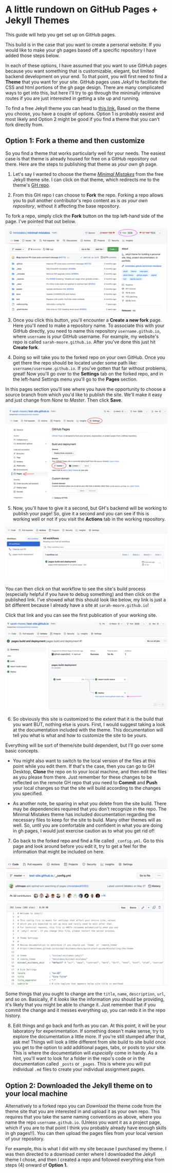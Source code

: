 # A little rundown on GitHub Pages + Jekyll Themes 

This guide will help you get set up on GitHub pages. 

This build is in the case that you want to create a personal website. If you would like to make your gh pages based off a specific repository I have added those steps below. 

In each of these options, I have assumed that you want to use GitHub pages because you want something that is customizable, elegant, but limited backend development on your end. To that point, you will first need to find a **Theme** that you want for your site. GitHub pages uses *Jekyll* to facilitate the CSS and html portions of the gh page design. There are many complicated ways to get into this, but here I'll try to go through the minimally intensive routes if you are just interested in getting a site up and running. 

To find a free Jekyll theme you can head to [this link.](https://jekyllthemes.io/free) Based on the theme you choose, you have a couple of options. Option 1 is probably easiest and most likely and Option 2 might be good if you find a theme that you can't fork directly from. 

## Option 1: Fork a theme and then customize 

So you find a theme that works particularly well for your needs. The easiest case is that theme is already housed for free on a GitHub repository out there. Here are the steps to publishing that theme as *your own* gh page. 

1) Let's say I wanted to choose the theme [_*Minimal Mistakes*_](https://jekyllthemes.io/theme/minimal-mistakes) from the free Jekyll theme site. I can click on that theme, which redirects me to the theme's [GH repo](https://github.com/mmistakes/minimal-mistakes). 

2) From this GH repo I can choose to **Fork** the repo. Forking a repo allows you to pull another contributor's repo content as is *as your own repository*, without it affecting the base repository. 

To fork a repo, simply click the **Fork** button on the top left-hand side of the page. I've pointed that out below. 

![Forking a GitHub repository](images/fork.png)

3) Once you click this button, you'll encounter a **Create a new fork** page. Here you'll need to make a repository name. To associate this with your GitHub directly, you need to name this repository `username.github.io`, where `username` is *your* GitHub username. For example, my website's repo is called `sarah-moore.github.io`. After you've done this just hit **Create fork**. 

4) Doing so will take you to the forked repo on your own GitHub. Once you get there the repo should be located under some path like: `username/username.github.io`. If you've gotten that far without problems, great! Now you'll go over to the **Settings** tab on the forked repo, and in the left-hand Settings menu you'll go to the **Pages** section. 

In this pages section you'll see where you have the opportunity to choose a source branch from which you'd like to publish the site. We'll make it easy and just change from *None* to *Master*. Then click **Save**. 

![Change the settings to publish the site.](images/settings.png)

5) Now, you'll have to give it a second, but GH's backend will be working to publish your page! So, give it a second and you can see if this is working well or not if you visit the **Actions** tab in the working repository.

![Actions tab to see if the process went through](images/actions.png)

You can then click on that workflow to see the site's build process (especially helpful if you have to debug something) and then click on the published link. I've showed what this should look like below, my link is just a bit different because I already have a site at `sarah-moore.github.io`! 

Click that link and you can see the first publication of your working site. 

![Going to the published link.](images/sitelink.png)

6) So obviously this site is customized to the extent that it is the build that you want BUT, nothing else is yours. First, I would suggest taking a look at the documentation included with the theme. This documentation will tell you what is what and how to customize the site to be *yours*. 

Everything will be sort of theme/site build dependent, but I'll go over some basic concepts.  

- You might also want to switch to the local version of the files at this point while you edit them. If that's the case, then you can go to GH Desktop, **Clone** the repo on to your local machine, and then edit the files as you please from there. Just remember for these changes to be reflected on the remote GH repo that you need to **Commit** and **Push** your local changes so that the site will build according to the changes you specified. 

- As another note, be sparing in what you delete from the site build. There may be dependencies required that you don't recognize in the repo. The Minimal Mistakes theme has included documentation regarding the necessary files to keep for the site to build. Many other themes will as well. So, until you are comfortable and confident in what you are doing in gh pages, I would just exercise caution as to what you get rid of! 

7)  Go back to the forked repo and find a file called `_config.yml`. Go to this page and look around before you edit it, try to get a feel for the information that might be included on here.

![The `_config.yml` file.](images/config.png)

Some things that you ought to change are the `title`, `name`, `description`, `url`, and so on. Basically, if it *looks* like the information *you* should be providing, it's likely that you might be able to change it. Just remember that if you commit the change and it messes everything up, you can redo it in the repo history. 

8) Edit things and go back and forth as you can. At this point, it will be your laboratory for experimentation. If something doesn't make sense, try to explore the documentation a little more. If you're still stumped after that, ask me! Things will look a little different from site build to site build once you get to the option to add additional pages, tabs, or posts to your site. This is where the documentation will *especially* come in handy. As a hint, you'll want to look for a folder in the repo's code or in the documentation called `_posts` or `_pages`. This is where you will put individual `.md` files to create your individual assignment pages. 

## Option 2: Downloaded the Jekyll theme on to your local machine 

Alternatively to a forked repo you can _Download_ the theme code from the theme site that you are interested in and upload it as your own repo. This requires that you take the same naming conventions as above, where you name the repo `username.github.io`. (Unless you want it as a project page, which if you are to that point I think you probably already have enough skills in gh pages!!). You can then upload the pages files from your local version of your repository. 

For example, this is what I did with my site because I purchased my theme. I was then directed to a download center where I downloaded the Jekyll theme I chose, and then I created a repo and followed everything else from steps (4) onward of **Option 1.** 

 
